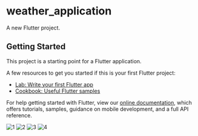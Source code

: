 # weather_application

A new Flutter project.

## Getting Started

This project is a starting point for a Flutter application.

A few resources to get you started if this is your first Flutter project:

- [Lab: Write your first Flutter app](https://flutter.dev/docs/get-started/codelab)
- [Cookbook: Useful Flutter samples](https://flutter.dev/docs/cookbook)

For help getting started with Flutter, view our
[online documentation](https://flutter.dev/docs), which offers tutorials,
samples, guidance on mobile development, and a full API reference.

![1](https://user-images.githubusercontent.com/75691736/201723964-7309d5ce-3af8-4108-a03e-60d4245d1f13.jpeg)
![2](https://user-images.githubusercontent.com/75691736/201724377-938dd285-2a2a-4faa-bfe4-9facef2ee529.jpeg)
![3](https://user-images.githubusercontent.com/75691736/201724034-377f8cd0-e381-4933-bda3-2e5f26848c6e.jpeg)
![4](https://user-images.githubusercontent.com/75691736/201724054-7eaa72f5-7aaf-4a9f-83bb-37ab3ead3b57.jpeg)
